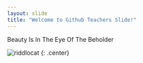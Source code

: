 ```yaml
---
layout: slide
title: "Welcome to Github Teachers Slide!"
---
```


Beauty Is In The Eye Of The Beholder

![riddlocat](https://octodex.github.com/images/riddlocat.png)
{: .center}
